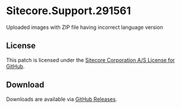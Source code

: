# Sitecore.Support.291561
Uploaded images with ZIP file having incorrect language version

## License  
This patch is licensed under the [Sitecore Corporation A/S License for GitHub](https://github.com/sitecoresupport/Sitecore.Support.291561/blob/master/LICENSE).  

## Download  
Downloads are available via [GitHub Releases](https://github.com/sitecoresupport/Sitecore.Support.291561/releases).  
